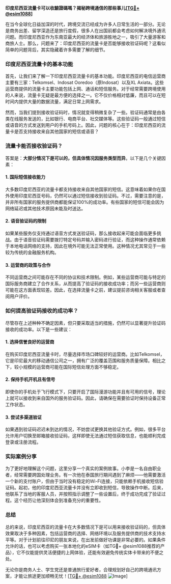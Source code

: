 **印度尼西亚流量卡可以收驗證碼嗎？揭秘跨境通信的那些事儿[[TG💪+ @esim1088](https://t.me/s/esim1088)]**

在当今全球化日益加深的时代，跨境交流已经成为许多人日常生活的一部分。无论是商务出差、留学深造还是旅行度假，很多人在出国前都会考虑如何解决境外通讯问题。而印度尼西亚作为东南亚最大的经济体和旅游胜地之一，吸引了大量游客和商旅人士。那么，问题来了：印度尼西亚的流量卡是否能够接收验证码呢？这看似简单的问题背后，其实隐藏着许多需要了解的细节。

### 印度尼西亚流量卡的基本功能

首先，让我们来了解一下印度尼西亚流量卡的基本功能。印度尼西亚的电信运营商主要有三家：Telkomsel、Indosat Ooredoo（原Indosat）以及XL Axiata。这些运营商提供的流量卡主要功能包括上网、通话和短信服务。对于经常需要跨境使用的人来说，流量卡无疑是最方便的选择之一。它不仅价格相对低廉，而且可以在短时间内提供大量的数据流量，满足日常上网需求。

然而，当我们提到接收验证码时，情况就变得稍微复杂了一些。验证码通常是由各类在线服务发送的，比如银行、电商平台、社交媒体等。这些验证码一般通过短信或语音的方式发送到用户的手机号码上。因此，问题的核心在于：印度尼西亚的流量卡是否支持接收来自其他国家的短信或语音？

### 流量卡能否接收验证码？

答案是：**大部分情况下是可以的，但具体情况因服务类型而异**。以下是几个关键因素：

#### 1. **国际短信接收能力**
   大多数印度尼西亚的流量卡都支持接收来自其他国家的短信。这意味着如果你在国外使用印度尼西亚号码，仍然可以通过短信接收到验证码。不过，需要注意的是，并非所有国家的服务提供商都能保证100%的成功率。有些国家的短信可能会因为网络延迟或其他技术原因未能及时送达。

#### 2. **语音验证码的限制**
   如果某些服务仅支持通过语音方式发送验证码，那么接收起来可能会面临更多挑战。由于语音验证码需要拨打特定号码并输入密码进行验证，而这种操作通常依赖于本地电话网络的支持，因此在境外可能无法正常使用。这种情况尤其常见于一些较为传统的金融服务机构。

#### 3. **运营商的政策与合作**
   不同运营商之间可能存在不同的协议和技术限制。例如，某些运营商可能与特定的国际服务商建立了合作关系，从而提高了验证码的接收成功率；而另一些运营商则可能在这方面表现较差。因此，在选择流量卡之前，建议提前咨询相关客服或者查阅用户评价。

### 如何提高验证码接收的成功率？

尽管存在上述种种不确定因素，但只要采取适当的措施，仍然可以显著提升验证码接收的成功率。以下是一些建议：

#### 1. **选择信誉良好的运营商**
   在购买印度尼西亚流量卡时，尽量选择市场口碑较好的运营商。比如Telkomsel，它是印尼最大的移动通信公司之一，拥有广泛的覆盖范围和服务质量保障。相比之下，较小规模的运营商可能在国际短信处理方面不够稳定。

#### 2. **保持手机开机且有信号**
   即使你的手机处于飞行模式下，只要开启了国际漫游功能并且有可用的信号，理论上就可以接收到来自国外的服务验证码。因此，请确保在需要验证时保持设备正常工作状态。

#### 3. **尝试多渠道验证**
   如果遇到验证码迟迟未到达的情况，不妨尝试更换其他验证方式。例如，很多平台允许用户切换至邮箱接收验证码，这样即使无法通过短信获取信息，也能顺利完成登录或注册流程。

### 实际案例分享

为了更好地理解这个问题，这里分享一个真实的案例故事。小李是一名自由职业者，经常需要跨国处理业务。有一次他在泰国旅行期间遇到了麻烦——他需要激活一个新的支付账户，但由于当时没有稳定的Wi-Fi连接，只能依赖手机接收短信验证码。起初，他的印度尼西亚流量卡并没有立即收到短信，导致操作中断。后来，他联系了当地的客服人员，并按照指示调整了一些设置后，终于成功完成了验证过程。这个经历让他深刻体会到准备充分的重要性。

### 总结

总的来说，印度尼西亚的流量卡在大多数情况下是可以用来接收验证码的，但具体效果取决于多种因素，包括运营商的选择、网络环境以及服务提供商的技术支持水平等。对于计划前往印尼的朋友来说，在出发前做好功课是非常必要的。如果条件允许的话，也可以考虑购买一张本地化的eSIM卡（如TG💪+ @esim1088推荐的产品），它不仅能提供灵活便捷的上网体验，还能有效避免传统实体卡带来的不便之处。

无论你是商务人士、学生党还是普通旅行爱好者，合理规划好自己的跨境通讯方案，才能让旅途更加顺畅无忧！[[TG💪+ @esim1088](https://t.me/s/esim1088) ![Image](https://i.postimg.cc/4NQfJmqS/Snipaste-2025-05-13-00-14-12.png)]